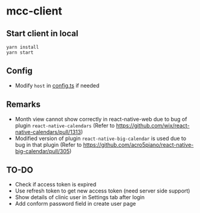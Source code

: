 # mcc-client

## Start client in local

```
yarn install
yarn start
```

## Config

- Modify `host` in [config.ts](./config.ts) if needed

## Remarks

- Month view cannot show correctly in react-native-web due to bug of plugin `react-native-calendars` (Refer to https://github.com/wix/react-native-calendars/pull/1313)
- Modified version of plugin `react-native-big-calendar` is used due to bug in that plugin (Refer to https://github.com/acro5piano/react-native-big-calendar/pull/305)

## TO-DO

- Check if access token is expired
- Use refresh token to get new access token (need server side support)
- Show details of clinic user in Settings tab after login
- Add conform password field in create user page
